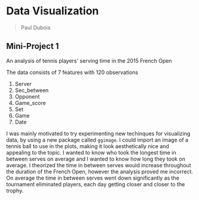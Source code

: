 # Data Visualization 

> Paul Dubois 

## Mini-Project 1

An analysis of tennis players' serving time in the 2015 French Open

The data consists of 7 features with 120 observations
1. Server
2. Sec_between
3. Opponent
4. Game_score
5. Set
6. Game
7. Date

I was mainly motivated to try experimenting new techinques for visualizing data, by using a new package called `ggimage`. 
I could import an image of a tennis ball to use in the plots, making it look aesthetically nice and appealing to the topic.
I wanted to know who took the longest time in between serves on average and I wanted to know how long they took on average.
I theorized the time in between serves would increase throughout the duration of the French Open, however the analysis proved me incorrect.
On average the time in between serves went down significantly as the tournament eliminated players, each day getting closer and closer to the trophy.
